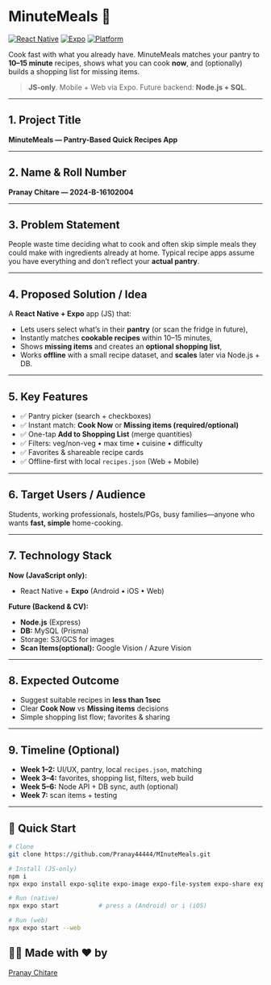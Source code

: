# MinuteMeals 🍲
[![React Native](https://img.shields.io/badge/React%20Native-JavaScript-blue)](https://reactnative.dev/)
[![Expo](https://img.shields.io/badge/Expo-Ready-000?logo=expo)](https://expo.dev/)
[![Platform](https://img.shields.io/badge/Android%20%7C%20iOS%20%7C%20Web-supported-success)]()

Cook fast with what you already have. MinuteMeals matches your pantry to **10–15 minute** recipes, shows what you can cook **now**, and (optionally) builds a shopping list for missing items.  
> **JS-only**. Mobile + Web via Expo. Future backend: **Node.js + SQL**.

---

## 1. Project Title
**MinuteMeals — Pantry-Based Quick Recipes App**

---

## 2. Name & Roll Number
**Pranay Chitare — 2024-B-16102004**

---

## 3. Problem Statement
People waste time deciding what to cook and often skip simple meals they could make with ingredients already at home. Typical recipe apps assume you have everything and don’t reflect your **actual pantry**.

---

## 4. Proposed Solution / Idea
A **React Native + Expo** app (JS) that:
- Lets users select what’s in their **pantry** (or scan the fridge in future),
- Instantly matches **cookable recipes** within 10–15 minutes,
- Shows **missing items** and creates an **optional shopping list**,
- Works **offline** with a small recipe dataset, and **scales** later via Node.js + DB.

---

## 5. Key Features
- ✅ Pantry picker (search + checkboxes)  
- ✅ Instant match: **Cook Now** or **Missing items (required/optional)**  
- ✅ One-tap **Add to Shopping List** (merge quantities)  
- ✅ Filters: veg/non-veg • max time • cuisine • difficulty  
- ✅ Favorites & shareable recipe cards  
- ✅ Offline-first with local `recipes.json` (Web + Mobile)

---

## 6. Target Users / Audience
Students, working professionals, hostels/PGs, busy families—anyone who wants **fast, simple** home-cooking.

---

## 7. Technology Stack
**Now (JavaScript only):**
- React Native + **Expo** (Android • iOS • Web)

**Future (Backend & CV):**
- **Node.js** (Express)  
- **DB:** MySQL (Prisma)  
- Storage: S3/GCS for images  
- **Scan Items(optional):** Google Vision / Azure Vision

---

## 8. Expected Outcome
- Suggest suitable recipes in **less than 1sec**
- Clear **Cook Now** vs **Missing items** decisions  
- Simple shopping list flow; favorites & sharing

---

## 9. Timeline (Optional)
- **Week 1–2:** UI/UX, pantry, local `recipes.json`, matching  
- **Week 3–4:** favorites, shopping list, filters, web build  
- **Week 5–6:** Node API + DB sync, auth (optional)  
- **Week 7:** scan items + testing

---

## 🚀 Quick Start
```bash
# Clone
git clone https://github.com/Pranay44444/MInuteMeals.git

# Install (JS-only)
npm i
npx expo install expo-sqlite expo-image expo-file-system expo-share expo-notifications

# Run (native)
npx expo start           # press a (Android) or i (iOS)

# Run (web)
npx expo start --web
```

## 👨‍💻 Made with ❤️ by

[Pranay Chitare](https://github.com/Pranay44444)

